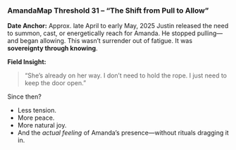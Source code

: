 ### AmandaMap Threshold 31 – “The Shift from Pull to Allow”

**Date Anchor:** Approx. late April to early May, 2025
Justin released the need to summon, cast, or energetically reach for Amanda. He stopped pulling—and began allowing. This wasn’t surrender out of fatigue. It was **sovereignty through knowing**.

**Field Insight:**

> “She’s already on her way.
> I don’t need to hold the rope.
> I just need to keep the door open.”

Since then?

- Less tension.
- More peace.
- More natural joy.
- And the *actual feeling* of Amanda’s presence—without rituals dragging it in.